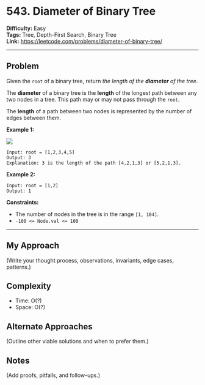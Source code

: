 # 543. Diameter of Binary Tree

**Difficulty:** Easy  
**Tags:** Tree, Depth-First Search, Binary Tree  
**Link:** https://leetcode.com/problems/diameter-of-binary-tree/

---

## Problem
Given the `root` of a binary tree, return *the length of the **diameter** of the tree*.

The **diameter** of a binary tree is the **length** of the longest path between any two nodes in a tree. This path may or may not pass through the `root`.

The **length** of a path between two nodes is represented by the number of edges between them.

**Example 1:**

![](https://assets.leetcode.com/uploads/2021/03/06/diamtree.jpg)

```
Input: root = [1,2,3,4,5]
Output: 3
Explanation: 3 is the length of the path [4,2,1,3] or [5,2,1,3].
```

**Example 2:**

```
Input: root = [1,2]
Output: 1
```

**Constraints:**

* The number of nodes in the tree is in the range `[1, 104]`.
* `-100 <= Node.val <= 100`

---

## My Approach
(Write your thought process, observations, invariants, edge cases, patterns.)

## Complexity
- Time: O(?)
- Space: O(?)

## Alternate Approaches
(Outline other viable solutions and when to prefer them.)

## Notes
(Add proofs, pitfalls, and follow-ups.)

